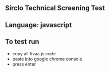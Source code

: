 ## Sirclo Technical Screening Test

## Language: javascript

## To test run 

- copy all fivaa.js code
- paste into google chrome console
- press enter

